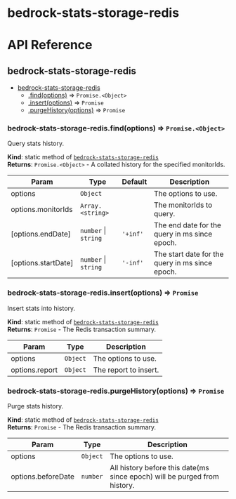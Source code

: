 # bedrock-stats-storage-redis

# API Reference
<a name="module_bedrock-stats-storage-redis"></a>

## bedrock-stats-storage-redis

* [bedrock-stats-storage-redis](#module_bedrock-stats-storage-redis)
    * [.find(options)](#module_bedrock-stats-storage-redis.find) ⇒ <code>Promise.&lt;Object&gt;</code>
    * [.insert(options)](#module_bedrock-stats-storage-redis.insert) ⇒ <code>Promise</code>
    * [.purgeHistory(options)](#module_bedrock-stats-storage-redis.purgeHistory) ⇒ <code>Promise</code>

<a name="module_bedrock-stats-storage-redis.find"></a>

### bedrock-stats-storage-redis.find(options) ⇒ <code>Promise.&lt;Object&gt;</code>
Query stats history.

**Kind**: static method of [<code>bedrock-stats-storage-redis</code>](#module_bedrock-stats-storage-redis)  
**Returns**: <code>Promise.&lt;Object&gt;</code> - A collated history for the specified monitorIds.  

| Param | Type | Default | Description |
| --- | --- | --- | --- |
| options | <code>Object</code> |  | The options to use. |
| options.monitorIds | <code>Array.&lt;string&gt;</code> |  | The monitorIds to query. |
| [options.endDate] | <code>number</code> \| <code>string</code> | <code>&#x27;+inf&#x27;</code> | The end date for the query   in ms since epoch. |
| [options.startDate] | <code>number</code> \| <code>string</code> | <code>&#x27;-inf&#x27;</code> | The start date for the   query in ms since epoch. |

<a name="module_bedrock-stats-storage-redis.insert"></a>

### bedrock-stats-storage-redis.insert(options) ⇒ <code>Promise</code>
Insert stats into history.

**Kind**: static method of [<code>bedrock-stats-storage-redis</code>](#module_bedrock-stats-storage-redis)  
**Returns**: <code>Promise</code> - The Redis transaction summary.  

| Param | Type | Description |
| --- | --- | --- |
| options | <code>Object</code> | The options to use. |
| options.report | <code>Object</code> | The report to insert. |

<a name="module_bedrock-stats-storage-redis.purgeHistory"></a>

### bedrock-stats-storage-redis.purgeHistory(options) ⇒ <code>Promise</code>
Purge stats history.

**Kind**: static method of [<code>bedrock-stats-storage-redis</code>](#module_bedrock-stats-storage-redis)  
**Returns**: <code>Promise</code> - The Redis transaction summary.  

| Param | Type | Description |
| --- | --- | --- |
| options | <code>Object</code> | The options to use. |
| options.beforeDate | <code>number</code> | All history before this   date(ms since epoch) will be purged from history. |

